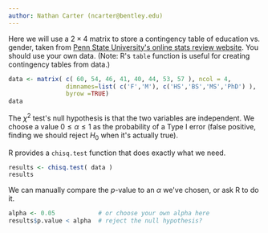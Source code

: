 ```yaml
---
author: Nathan Carter (ncarter@bentley.edu)
---
```


Here we will use a $2\times4$ matrix to store a contingency table of
education vs. gender, taken from
[Penn State University's online stats review website](https://online.stat.psu.edu/statprogram/reviews/statistical-concepts/chi-square-tests).
You should use your own data.
(Note: R's `table` function is useful for creating contingency tables from data.)

```R
data <- matrix( c( 60, 54, 46, 41, 40, 44, 53, 57 ), ncol = 4,
                dimnames=list( c('F','M'), c('HS','BS','MS','PhD') ),
                byrow =TRUE)
data
```

The $\chi^2$ test's null hypothesis is that the two variables are independent.
We choose a value $0\leq\alpha\leq1$ as the probability of a Type I error
(false positive, finding we should reject $H_0$ when it's actually true).

R provides a `chisq.test` function that does exactly what we need.

```R
results <- chisq.test( data )
results
```

We can manually compare the $p$-value to an $\alpha$ we've chosen, or ask R to do it.

```R
alpha <- 0.05            # or choose your own alpha here
results$p.value < alpha  # reject the null hypothesis?
```

